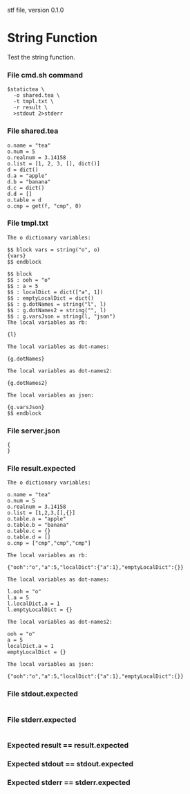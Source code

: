 stf file, version 0.1.0

# String Function

Test the string function.

### File cmd.sh command

~~~
$statictea \
  -o shared.tea \
  -t tmpl.txt \
  -r result \
  >stdout 2>stderr
~~~

### File shared.tea

~~~
o.name = "tea"
o.num = 5
o.realnum = 3.14158
o.list = [1, 2, 3, [], dict()]
d = dict()
d.a = "apple"
d.b = "banana"
d.c = dict()
d.d = []
o.table = d
o.cmp = get(f, "cmp", 0)
~~~

### File tmpl.txt

~~~
The o dictionary variables:

$$ block vars = string("o", o)
{vars}
$$ endblock

$$ block
$$ : ooh = "o"
$$ : a = 5
$$ : localDict = dict(["a", 1])
$$ : emptyLocalDict = dict()
$$ : g.dotNames = string("l", l)
$$ : g.dotNames2 = string("", l)
$$ : g.varsJson = string(l, "json")
The local variables as rb:

{l}

The local variables as dot-names:

{g.dotNames}

The local variables as dot-names2:

{g.dotNames2}

The local variables as json:

{g.varsJson}
$$ endblock
~~~

### File server.json

~~~
{
}
~~~

### File result.expected

~~~
The o dictionary variables:

o.name = "tea"
o.num = 5
o.realnum = 3.14158
o.list = [1,2,3,[],{}]
o.table.a = "apple"
o.table.b = "banana"
o.table.c = {}
o.table.d = []
o.cmp = ["cmp","cmp","cmp"]

The local variables as rb:

{"ooh":"o","a":5,"localDict":{"a":1},"emptyLocalDict":{}}

The local variables as dot-names:

l.ooh = "o"
l.a = 5
l.localDict.a = 1
l.emptyLocalDict = {}

The local variables as dot-names2:

ooh = "o"
a = 5
localDict.a = 1
emptyLocalDict = {}

The local variables as json:

{"ooh":"o","a":5,"localDict":{"a":1},"emptyLocalDict":{}}
~~~

### File stdout.expected

~~~
~~~

### File stderr.expected

~~~
~~~

### Expected result == result.expected
### Expected stdout == stdout.expected
### Expected stderr == stderr.expected
